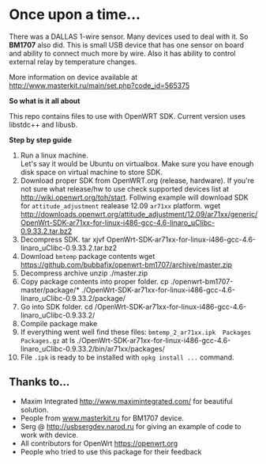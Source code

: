 # Once upon a time...
There was a DALLAS 1-wire sensor.
Many devices used to deal with it.
So **BM1707** also did.
This is small USB device that has one sensor on board and ability to connect much more by wire.
Also it has ability to control external relay by temperature changes.

More information on device available at http://www.masterkit.ru/main/set.php?code_id=565375

**So what is it all about**

This repo contains files to use with OpenWRT SDK.
Current version uses libstdc++ and libusb.

**Step by step guide**
1. Run a linux machine.<br>
Let's say it would be Ubuntu on virtualbox. Make sure you have enough disk space on virtual machine to store SDK.
2. Download proper SDK from OpenWRT.org (release, hardware). If you're not sure what release/hw to use check supported devices list at http://wiki.openwrt.org/toh/start. Follwing example will download SDK for `attitude_adjustment` realease 12.09 `ar71xx` platform.
        wget http://downloads.openwrt.org/attitude_adjustment/12.09/ar71xx/generic/OpenWrt-SDK-ar71xx-for-linux-i486-gcc-4.6-linaro_uClibc-0.9.33.2.tar.bz2
3. Decompress SDK.
        tar xjvf OpenWrt-SDK-ar71xx-for-linux-i486-gcc-4.6-linaro_uClibc-0.9.33.2.tar.bz2
4. Download `bmtemp` package contents
        wget https://github.com/bubbafix/openwrt-bm1707/archive/master.zip
5. Decompress archive
        unzip ./master.zip
6. Copy package contents into proper folder.
        cp ./openwrt-bm1707-master/package/* ./OpenWrt-SDK-ar71xx-for-linux-i486-gcc-4.6-linaro_uClibc-0.9.33.2/package/
7. Go into SDK folder.
        cd /OpenWrt-SDK-ar71xx-for-linux-i486-gcc-4.6-linaro_uClibc-0.9.33.2/
8. Compile package
        make
9. If everything went well find these files: `bmtemp_2_ar71xx.ipk  Packages  Packages.gz` at
        ls ./OpenWrt-SDK-ar71xx-for-linux-i486-gcc-4.6-linaro_uClibc-0.9.33.2/bin/ar71xx/packages/
10. File `.ipk` is ready to be installed with `opkg install ...` command.

## Thanks to...

* Maxim Integrated http://www.maximintegrated.com/ for beautiful solution.
* People from www.masterkit.ru for BM1707 device.
* Serg @ http://usbsergdev.narod.ru for giving an example of code to work with device.
* All contributors for OpenWrt https://openwrt.org
* People who tried to use this package for their feedback
